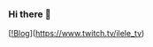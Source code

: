 ### Hi there 👋
[[!Blog](https://img.shields.io/badge/Twitch-9146FF?style=for-the-badge&logo=twitch&logoColor=white)](https://www.twitch.tv/ilele_tv)
<!--
**iLelesan/iLelesan** is a ✨ _special_ ✨ repository because its `README.md` (this file) appears on your GitHub profile.

Here are some ideas to get you started:

- 🔭 I’m currently working on ...
- 🌱 I’m currently learning ...
- 👯 I’m looking to collaborate on ...
- 🤔 I’m looking for help with ...
- 💬 Ask me about ...
- 📫 How to reach me: ...
- 😄 Pronouns: ...
- ⚡ Fun fact: ...
-->
